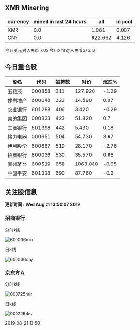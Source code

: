 ## XMR Minering

|currency|mined in last 24 hours|all|in pool|
|---|---|---|---|
|XMR|0.0|1.081|0.007|
|CNY|0.0|622.662|4.126|

今日美元对人民币 7.05	今日xmr对人民币576.18


## 今日重仓股 

|股名|代码|被持数|时价|涨跌%|
|---|---|---|---|---|
|五粮液|000858|311|127.920|-1.29|
|保利地产|600048|322|14.590|0.97|
|农业银行|601288|406|3.420|-0.29|
|美的集团|000333|423|51.820|0.7|
|工商银行|601398|442|5.430|0.18|
|格力电器|000651|504|54.730|3.67|
|伊利股份|600887|519|28.170|-2.76|
|招商银行|600036|530|35.570|0.68|
|贵州茅台|600519|658|1063.080|-0.65|
|中国平安|601318|690|87.760|-0.2|

## 关注股信息
**更新时间 : Wed Aug 21 13:50:07 2019**
### 招商银行 
分时k线

![600036min](http://image.sinajs.cn/newchart/min/n/sh600036.gif)

日k线

![600036day](http://image.sinajs.cn/newchart/daily/n/sh600036.gif)

### 京东方Ａ 
分时k线

![000725min](http://image.sinajs.cn/newchart/min/n/sz000725.gif)

日k线

![000725day](http://image.sinajs.cn/newchart/daily/n/sz000725.gif)

2019-08-21 13:50
